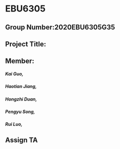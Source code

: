 # EBU6305
## Group Number:2020EBU6305G35
## Project Title:
## Member:
##### Kai Guo,
##### Haotian Jiang,
##### Hongzhi Duan,
##### Pengyu Song,
##### Rui Luo,
## Assign TA
